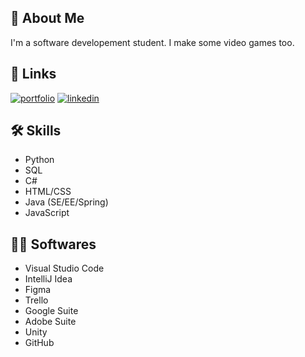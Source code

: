 


## 🚀 About Me
I'm a software developement student. 
I make some video games too.


## 🔗 Links
[![portfolio](https://img.shields.io/badge/-portfolio-lightgrey)](https://driss-khelfi.students-laplateforme.io/portfolio/)
[![linkedin](https://img.shields.io/badge/-LinkedIn-blue)](https://www.linkedin.com/in/driss-khelfi/)



## 🛠 Skills
- Python
- SQL
- C#
- HTML/CSS
- Java (SE/EE/Spring)
- JavaScript

## 👨‍💻 Softwares
- Visual Studio Code
- IntelliJ Idea
- Figma
- Trello
- Google Suite 
- Adobe Suite 
- Unity
- GitHub
